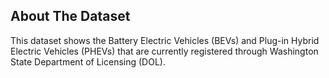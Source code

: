 ## About The Dataset
This dataset shows the Battery Electric Vehicles (BEVs) and Plug-in Hybrid Electric Vehicles (PHEVs) that are currently registered through Washington State Department of Licensing (DOL).
